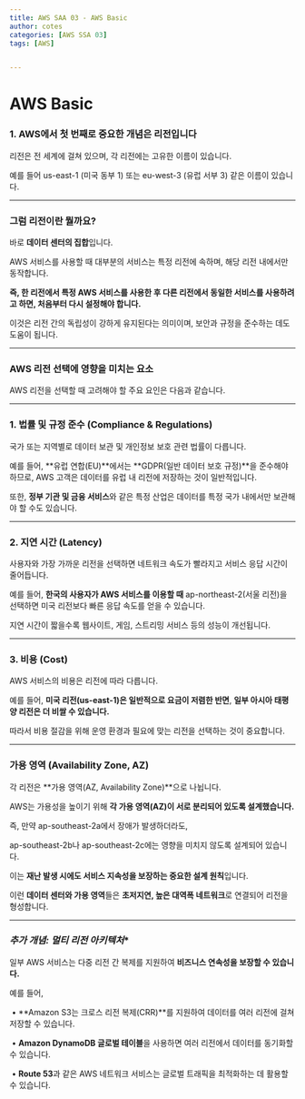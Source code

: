 ```yaml
---
title: AWS SAA 03 - AWS Basic
author: cotes   
categories: [AWS SSA 03]
tags: [AWS]


---
```


# AWS Basic

### **1. AWS에서 첫 번째로 중요한 개념은 리전입니다**

리전은 전 세계에 걸쳐 있으며, 각 리전에는 고유한 이름이 있습니다.

예를 들어 us-east-1 (미국 동부 1) 또는 eu-west-3 (유럽 서부 3) 같은 이름이 있습니다.

------

### **그럼 리전이란 뭘까요?**

바로 **데이터 센터의 집합**입니다.

AWS 서비스를 사용할 때 대부분의 서비스는 특정 리전에 속하며, 해당 리전 내에서만 동작합니다.

**즉, 한 리전에서 특정 AWS 서비스를 사용한 후 다른 리전에서 동일한 서비스를 사용하려고 하면, 처음부터 다시 설정해야 합니다.**

이것은 리전 간의 독립성이 강하게 유지된다는 의미이며, 보안과 규정을 준수하는 데도 도움이 됩니다.

------

### **AWS 리전 선택에 영향을 미치는 요소**

AWS 리전을 선택할 때 고려해야 할 주요 요인은 다음과 같습니다.

------

### **1. 법률 및 규정 준수 (Compliance & Regulations)**

국가 또는 지역별로 데이터 보관 및 개인정보 보호 관련 법률이 다릅니다.

예를 들어, **유럽 연합(EU)**에서는 **GDPR(일반 데이터 보호 규정)**을 준수해야 하므로, AWS 고객은 데이터를 유럽 내 리전에 저장하는 것이 일반적입니다.

또한, **정부 기관 및 금융 서비스**와 같은 특정 산업은 데이터를 특정 국가 내에서만 보관해야 할 수도 있습니다.

------

### **2. 지연 시간 (Latency)**

사용자와 가장 가까운 리전을 선택하면 네트워크 속도가 빨라지고 서비스 응답 시간이 줄어듭니다.

예를 들어, **한국의 사용자가 AWS 서비스를 이용할 때** ap-northeast-2(서울 리전)을 선택하면 미국 리전보다 빠른 응답 속도를 얻을 수 있습니다.

지연 시간이 짧을수록 웹사이트, 게임, 스트리밍 서비스 등의 성능이 개선됩니다.

------

### **3. 비용 (Cost)**

AWS 서비스의 비용은 리전에 따라 다릅니다.

예를 들어, **미국 리전(us-east-1)은 일반적으로 요금이 저렴한 반면**, **일부 아시아 태평양 리전은 더 비쌀 수 있습니다.**

따라서 비용 절감을 위해 운영 환경과 필요에 맞는 리전을 선택하는 것이 중요합니다.



------

### **가용 영역 (Availability Zone, AZ)**

각 리전은 **가용 영역(AZ, Availability Zone)**으로 나뉩니다.

AWS는 가용성을 높이기 위해 **각 가용 영역(AZ)이 서로 분리되어 있도록 설계했습니다.**

즉, 만약 ap-southeast-2a에서 장애가 발생하더라도,

ap-southeast-2b나 ap-southeast-2c에는 영향을 미치지 않도록 설계되어 있습니다.



이는 **재난 발생 시에도 서비스 지속성을 보장하는 중요한 설계 원칙**입니다.

이런 **데이터 센터와 가용 영역**들은 **초저지연, 높은 대역폭 네트워크**로 연결되어 리전을 형성합니다.

------

### *추가 개념: 멀티 리전 아키텍처**

일부 AWS 서비스는 다중 리전 간 복제를 지원하여 **비즈니스 연속성을 보장할 수 있습니다.**

예를 들어,

​	•	**Amazon S3는 크로스 리전 복제(CRR)**를 지원하여 데이터를 여러 리전에 걸쳐 저장할 수 있습니다.

​	•	**Amazon DynamoDB 글로벌 테이블**을 사용하면 여러 리전에서 데이터를 동기화할 수 있습니다.

​	•	**Route 53**과 같은 AWS 네트워크 서비스는 글로벌 트래픽을 최적화하는 데 활용할 수 있습니다.